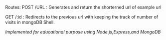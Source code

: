 Routes:
POST /URL : Generates and return the shorterned url of example url

GET /:id : Redirects to the previous url with keeping the track of number of visits in mongoDB Shell.


*Implemented for educational purpose using Node.js,Express,and MongoDB*
